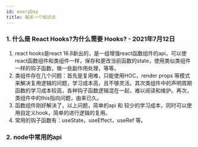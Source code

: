 ```yaml
---
id: everyDay
title: 每天一个知识点
---
```


### 1. 什么是 React Hooks?为什么需要 Hooks? - 2021年7月12日
1. react hooks是react 16.8新出的，是一组增强react函数组件的api，可以使react函数组件和类组件一样，保存和更改当前函数的state，使用类似类组件一样的钩子函数，做一些副作用处理，等等。
2. 类组件存在几个问题：首先是复用难，只能使用HOC，render props 等模式来解决复用逻辑的问题，学习成本高，且不够灵活。其次类组件中的声明周期函数的学习成本较高，各种钩子函数逻辑混在一起，难以阅读和维护。再次，类组件中的this指向问题，由来已久。
3. 函数组件刚好解决了，以上问题，简单的api 和 较少的学习成本，同时可以使用自定义hook，简单的进行逻辑的复用。
4. 常用的钩子函数有：useState，useEffect，useRef 等。

### 2. node中常用的api